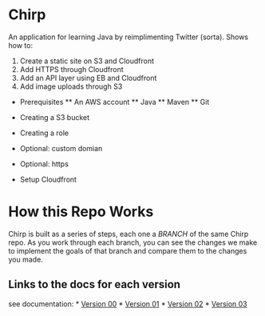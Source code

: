 Chirp
=====

An application for learning Java by reimplimenting Twitter (sorta).  Shows how to:
1) Create a static site on S3 and Cloudfront
2) Add HTTPS through Cloudfront
3) Add an API layer using EB and Cloudfront
4) Add image uploads through S3

* Prerequisites
** An AWS account
** Java
** Maven
** Git

* Creating a S3 bucket
* Creating a role
* Optional: custom domian
* Optional: https
* Setup Cloudfront

How this Repo Works
===================
Chirp is built as a series of steps, each one a *BRANCH* of the same Chirp repo.  As you work through each branch, you can see the changes we make to implement the goals of that branch and compare them to the changes you made.


## Links to the docs for each version
see documentation:
    * <a href="src/main/site/version-docs/V00.md">Version 00</a>
    * <a href="src/main/site/version-docs/V01.md">Version 01</a>
    * <a href="src/main/site/version-docs/V02.md">Version 02</a>
    * <a href="src/main/site/version-docs/V03.md">Version 03</a>


